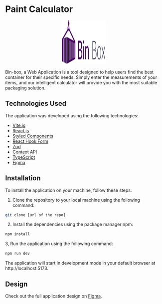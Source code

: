 # Paint Calculator

<div align="center">
 <img  src="./src/assets/logo.svg" alt="ts" width="140"  height="140" />
</div>

Bin-box, a Web Application is a tool designed to help users find the best container for their specific needs. Simply enter the measurements of your items, and our intelligent calculator will provide you with the most suitable packaging solution.

## Technologies Used

The application was developed using the following technologies:

- [Vite.js](https://vitejs.dev/)
- [React.js](https://reactjs.org/)
- [Styled Components](https://styled-components.com/)
- [React Hook Form](https://react-hook-form.com/)
- [Zod](https://github.com/vriad/zod)
- [Context API](https://reactjs.org/docs/context.html)
- [TypeScript](https://www.typescriptlang.org/)
- [Figma](https://www.figma.com/)

## Installation

To install the application on your machine, follow these steps:

1. Clone the repository to your local machine using the following command:

```sh
git clone [url of the repo]
```

2. Install the dependencies using the package manager npm:

```sh
npm install

```

3, Run the application using the following command:

```sh
npm run dev

```

The application will start in development mode in your default browser at http://localhost:5173.

## Design

Check out the full application design on [Figma](https://www.figma.com/file/JP4ylZCYzAXaiFFXgWImEe/PaintColor?t=mavol0UQs7ydnqvj-1).
